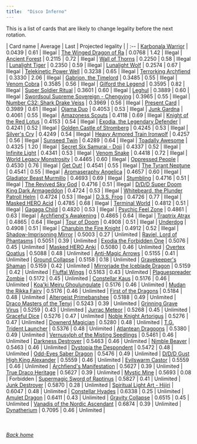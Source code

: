 ```yaml
---
title:  "Disco Inferno"
---
```


This is a list of cards that are likely to change legality before the next rotation.

| Card name | Average | Last | Projected legality |
| :-- |
[Karbonala Warrior](https://db.ygoprodeck.com/card/?search=Karbonala%20Warrior) | 0.0439 | 0.61 | Illegal |
[The Winged Dragon of Ra](https://db.ygoprodeck.com/card/?search=The%20Winged%20Dragon%20of%20Ra) | 0.0768 | 1.42 | Illegal |
[Ancient Forest](https://db.ygoprodeck.com/card/?search=Ancient%20Forest) | 0.2115 | 0.72 | Illegal |
[Wall of Thorns](https://db.ygoprodeck.com/card/?search=Wall%20of%20Thorns) | 0.2250 | 0.58 | Illegal |
[Lunalight Tiger](https://db.ygoprodeck.com/card/?search=Lunalight%20Tiger) | 0.2350 | 0.59 | Illegal |
[Lunalight Wolf](https://db.ygoprodeck.com/card/?search=Lunalight%20Wolf) | 0.2574 | 0.67 | Illegal |
[Telekinetic Power Well](https://db.ygoprodeck.com/card/?search=Telekinetic%20Power%20Well) | 0.3238 | 0.65 | Illegal |
[Terrorking Archfiend](https://db.ygoprodeck.com/card/?search=Terrorking%20Archfiend) | 0.3330 | 2.06 | Illegal |
[Gabrion, the Timelord](https://db.ygoprodeck.com/card/?search=Gabrion,%20the%20Timelord) | 0.3485 | 0.55 | Illegal |
[Venom Cobra](https://db.ygoprodeck.com/card/?search=Venom%20Cobra) | 0.3585 | 0.56 | Illegal |
[Gilford the Legend](https://db.ygoprodeck.com/card/?search=Gilford%20the%20Legend) | 0.3595 | 0.82 | Illegal |
[Super Soldier Ritual](https://db.ygoprodeck.com/card/?search=Super%20Soldier%20Ritual) | 0.3601 | 0.60 | Illegal |
[Leghul](https://db.ygoprodeck.com/card/?search=Leghul) | 0.3889 | 0.60 | Illegal |
[Swordsoul Supreme Sovereign - Chengying](https://db.ygoprodeck.com/card/?search=Swordsoul%20Supreme%20Sovereign%20-%20Chengying) | 0.3965 | 0.55 | Illegal |
[Number C32: Shark Drake Veiss](https://db.ygoprodeck.com/card/?search=Number%20C32:%20Shark%20Drake%20Veiss) | 0.3969 | 0.56 | Illegal |
[Present Card](https://db.ygoprodeck.com/card/?search=Present%20Card) | 0.3989 | 0.61 | Illegal |
[Ojama Duo](https://db.ygoprodeck.com/card/?search=Ojama%20Duo) | 0.4053 | 0.53 | Illegal |
[Junk Gardna](https://db.ygoprodeck.com/card/?search=Junk%20Gardna) | 0.4061 | 0.55 | Illegal |
[Amazoness Scouts](https://db.ygoprodeck.com/card/?search=Amazoness%20Scouts) | 0.4118 | 0.69 | Illegal |
[Knight of the Red Lotus](https://db.ygoprodeck.com/card/?search=Knight%20of%20the%20Red%20Lotus) | 0.4153 | 0.54 | Illegal |
[Exodia, the Legendary Defender](https://db.ygoprodeck.com/card/?search=Exodia,%20the%20Legendary%20Defender) | 0.4241 | 0.52 | Illegal |
[Golden Castle of Stromberg](https://db.ygoprodeck.com/card/?search=Golden%20Castle%20of%20Stromberg) | 0.4245 | 0.53 | Illegal |
[Silver's Cry](https://db.ygoprodeck.com/card/?search=Silver's%20Cry) | 0.4249 | 0.54 | Illegal |
[Heavy Armored Train Ironwolf](https://db.ygoprodeck.com/card/?search=Heavy%20Armored%20Train%20Ironwolf) | 0.4257 | 0.56 | Illegal |
[Sunseed Twin](https://db.ygoprodeck.com/card/?search=Sunseed%20Twin) | 0.4289 | 0.64 | Illegal |
[Toadally Awesome](https://db.ygoprodeck.com/card/?search=Toadally%20Awesome) | 0.4325 | 1.20 | Illegal |
[Secret Six Samurai - Doji](https://db.ygoprodeck.com/card/?search=Secret%20Six%20Samurai%20-%20Doji) | 0.4337 | 0.52 | Illegal |
[Infinite Light](https://db.ygoprodeck.com/card/?search=Infinite%20Light) | 0.4341 | 0.53 | Illegal |
[Venom Snake](https://db.ygoprodeck.com/card/?search=Venom%20Snake) | 0.4418 | 0.72 | Illegal |
[World Legacy Monstrosity](https://db.ygoprodeck.com/card/?search=World%20Legacy%20Monstrosity) | 0.4465 | 0.60 | Illegal |
[Oppressed People](https://db.ygoprodeck.com/card/?search=Oppressed%20People) | 0.4530 | 0.76 | Illegal |
[Get Out!](https://db.ygoprodeck.com/card/?search=Get%20Out!) | 0.4541 | 0.55 | Illegal |
[The Tyrant Neptune](https://db.ygoprodeck.com/card/?search=The%20Tyrant%20Neptune) | 0.4541 | 0.55 | Illegal |
[Aromaseraphy Angelica](https://db.ygoprodeck.com/card/?search=Aromaseraphy%20Angelica) | 0.4657 | 0.60 | Illegal |
[Gladiator Beast Murmillo](https://db.ygoprodeck.com/card/?search=Gladiator%20Beast%20Murmillo) | 0.4693 | 0.69 | Illegal |
[Stumbling](https://db.ygoprodeck.com/card/?search=Stumbling) | 0.4716 | 0.51 | Illegal |
[The Revived Sky God](https://db.ygoprodeck.com/card/?search=The%20Revived%20Sky%20God) | 0.4716 | 0.51 | Illegal |
[D/D/D Super Doom King Dark Armageddon](https://db.ygoprodeck.com/card/?search=D/D/D%20Super%20Doom%20King%20Dark%20Armageddon) | 0.4724 | 0.53 | Illegal |
[Whitebeard, the Plunder Patroll Helm](https://db.ygoprodeck.com/card/?search=Whitebeard,%20the%20Plunder%20Patroll%20Helm) | 0.4724 | 0.53 | Illegal |
[D.3.S. Frog](https://db.ygoprodeck.com/card/?search=D.3.S.%20Frog) | 0.4726 | 0.77 | Illegal |
[Masked HERO Acid](https://db.ygoprodeck.com/card/?search=Masked%20HERO%20Acid) | 0.4785 | 0.68 | Illegal |
[Terminal World](https://db.ygoprodeck.com/card/?search=Terminal%20World) | 0.4812 | 0.51 | Illegal |
[Gagaga Child](https://db.ygoprodeck.com/card/?search=Gagaga%20Child) | 0.4820 | 0.53 | Illegal |
[Psychic Feel Zone](https://db.ygoprodeck.com/card/?search=Psychic%20Feel%20Zone) | 0.4861 | 0.63 | Illegal |
[Archfiend's Awakening](https://db.ygoprodeck.com/card/?search=Archfiend's%20Awakening) | 0.4865 | 0.64 | Illegal |
[Traptrix Atrax](https://db.ygoprodeck.com/card/?search=Traptrix%20Atrax) | 0.4865 | 0.64 | Illegal |
[Tour of Doom](https://db.ygoprodeck.com/card/?search=Tour%20of%20Doom) | 0.4908 | 0.51 | Illegal |
[Underdog](https://db.ygoprodeck.com/card/?search=Underdog) | 0.4908 | 0.51 | Illegal |
[Charubin the Fire Knight](https://db.ygoprodeck.com/card/?search=Charubin%20the%20Fire%20Knight) | 0.4912 | 0.52 | Illegal |
[Shadow-Imprisoning Mirror](https://db.ygoprodeck.com/card/?search=Shadow-Imprisoning%20Mirror) | 0.5003 | 0.27 | Unlimited |
[Raviel, Lord of Phantasms](https://db.ygoprodeck.com/card/?search=Raviel,%20Lord%20of%20Phantasms) | 0.5051 | 0.39 | Unlimited |
[Exodia the Forbidden One](https://db.ygoprodeck.com/card/?search=Exodia%20the%20Forbidden%20One) | 0.5076 | 0.45 | Unlimited |
[Masked HERO Anki](https://db.ygoprodeck.com/card/?search=Masked%20HERO%20Anki) | 0.5080 | 0.46 | Unlimited |
[Overtex Qoatlus](https://db.ygoprodeck.com/card/?search=Overtex%20Qoatlus) | 0.5088 | 0.48 | Unlimited |
[Anti-Magic Arrows](https://db.ygoprodeck.com/card/?search=Anti-Magic%20Arrows) | 0.5155 | 0.41 | Unlimited |
[Ground Collapse](https://db.ygoprodeck.com/card/?search=Ground%20Collapse) | 0.5158 | 0.18 | Unlimited |
[Gravekeeper's Shaman](https://db.ygoprodeck.com/card/?search=Gravekeeper's%20Shaman) | 0.5159 | 0.42 | Unlimited |
[Mirrorjade the Iceblade Dragon](https://db.ygoprodeck.com/card/?search=Mirrorjade%20the%20Iceblade%20Dragon) | 0.5159 | 0.42 | Unlimited |
[Fluffal Wings](https://db.ygoprodeck.com/card/?search=Fluffal%20Wings) | 0.5163 | 0.43 | Unlimited |
[Plaguespreader Zombie](https://db.ygoprodeck.com/card/?search=Plaguespreader%20Zombie) | 0.5172 | 0.45 | Unlimited |
[Constellar Kaus](https://db.ygoprodeck.com/card/?search=Constellar%20Kaus) | 0.5176 | 0.46 | Unlimited |
[Koa'ki Meiru Ghoulungulate](https://db.ygoprodeck.com/card/?search=Koa'ki%20Meiru%20Ghoulungulate) | 0.5176 | 0.46 | Unlimited |
[Mudan the Rikka Fairy](https://db.ygoprodeck.com/card/?search=Mudan%20the%20Rikka%20Fairy) | 0.5176 | 0.46 | Unlimited |
[First of the Dragons](https://db.ygoprodeck.com/card/?search=First%20of%20the%20Dragons) | 0.5184 | 0.48 | Unlimited |
[Altergeist Primebanshee](https://db.ygoprodeck.com/card/?search=Altergeist%20Primebanshee) | 0.5188 | 0.49 | Unlimited |
[Draco Masters of the Tenyi](https://db.ygoprodeck.com/card/?search=Draco%20Masters%20of%20the%20Tenyi) | 0.5243 | 0.39 | Unlimited |
[Grinning Grave Virus](https://db.ygoprodeck.com/card/?search=Grinning%20Grave%20Virus) | 0.5259 | 0.43 | Unlimited |
[Jurrac Meteor](https://db.ygoprodeck.com/card/?search=Jurrac%20Meteor) | 0.5268 | 0.45 | Unlimited |
[Graceful Dice](https://db.ygoprodeck.com/card/?search=Graceful%20Dice) | 0.5276 | 0.47 | Unlimited |
[Noble Knight Artorigus](https://db.ygoprodeck.com/card/?search=Noble%20Knight%20Artorigus) | 0.5276 | 0.47 | Unlimited |
[Downerd Magician](https://db.ygoprodeck.com/card/?search=Downerd%20Magician) | 0.5280 | 0.48 | Unlimited |
[T.G. Trident Launcher](https://db.ygoprodeck.com/card/?search=T.G.%20Trident%20Launcher) | 0.5376 | 0.48 | Unlimited |
[Atlantean Dragoons](https://db.ygoprodeck.com/card/?search=Atlantean%20Dragoons) | 0.5380 | 0.49 | Unlimited |
[Vernusylph of the Misting Seedlings](https://db.ygoprodeck.com/card/?search=Vernusylph%20of%20the%20Misting%20Seedlings) | 0.5461 | 0.46 | Unlimited |
[Darkness Destroyer](https://db.ygoprodeck.com/card/?search=Darkness%20Destroyer) | 0.5463 | 0.46 | Unlimited |
[Nimble Beaver](https://db.ygoprodeck.com/card/?search=Nimble%20Beaver) | 0.5463 | 0.46 | Unlimited |
[Dystopia the Despondent](https://db.ygoprodeck.com/card/?search=Dystopia%20the%20Despondent) | 0.5472 | 0.48 | Unlimited |
[Odd-Eyes Saber Dragon](https://db.ygoprodeck.com/card/?search=Odd-Eyes%20Saber%20Dragon) | 0.5476 | 0.49 | Unlimited |
[D/D/D Gust High King Alexander](https://db.ygoprodeck.com/card/?search=D/D/D%20Gust%20High%20King%20Alexander) | 0.5559 | 0.46 | Unlimited |
[Evilswarm Castor](https://db.ygoprodeck.com/card/?search=Evilswarm%20Castor) | 0.5559 | 0.46 | Unlimited |
[Archfiend's Manifestation](https://db.ygoprodeck.com/card/?search=Archfiend's%20Manifestation) | 0.5627 | 0.39 | Unlimited |
[True Draco Heritage](https://db.ygoprodeck.com/card/?search=True%20Draco%20Heritage) | 0.5627 | 0.39 | Unlimited |
[Mystic Mine](https://db.ygoprodeck.com/card/?search=Mystic%20Mine) | 0.5693 | 0.08 | Forbidden |
[Supermagic Sword of Raptinus](https://db.ygoprodeck.com/card/?search=Supermagic%20Sword%20of%20Raptinus) | 0.5827 | 0.41 | Unlimited |
[Junk Destroyer](https://db.ygoprodeck.com/card/?search=Junk%20Destroyer) | 0.5870 | 0.28 | Unlimited |
[Spiritual Light Art - Hijiri](https://db.ygoprodeck.com/card/?search=Spiritual%20Light%20Art%20-%20Hijiri) | 0.6047 | 0.48 | Unlimited |
[Constellar Hyades](https://db.ygoprodeck.com/card/?search=Constellar%20Hyades) | 0.6338 | 0.25 | Unlimited |
[Amulet Dragon](https://db.ygoprodeck.com/card/?search=Amulet%20Dragon) | 0.6411 | 0.43 | Unlimited |
[Gravity Collapse](https://db.ygoprodeck.com/card/?search=Gravity%20Collapse) | 0.6515 | 0.45 | Unlimited |
[Vanadis of the Nordic Ascendant](https://db.ygoprodeck.com/card/?search=Vanadis%20of%20the%20Nordic%20Ascendant) | 0.6874 | 0.39 | Unlimited |
[Dynatherium](https://db.ygoprodeck.com/card/?search=Dynatherium) | 0.7095 | 0.46 | Unlimited |

<br>

###### [Back home](index)